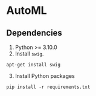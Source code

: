 # AutoML

## Dependencies

1. Python >= 3.10.0
2. Install `swig`.
```console
apt-get install swig
```
3. Install Python packages
```console
pip install -r requirements.txt
```
